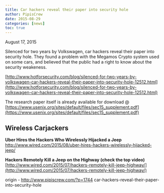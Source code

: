 ```yaml
---
title: Car hackers reveal their paper into security hole
author: PipisCrew
date: 2015-08-29
categories: [news]
toc: true
---
```


August 17, 2015

Silenced for two years by Volkswagen, car hackers reveal their paper into security hole. They found a problem with the Megamos Crypto system used on some cars, and believed that the public had a right to know about the security weakeness.

[http://www.hotforsecurity.com/blog/silenced-for-two-years-by-volkswagen-car-hackers-reveal-their-paper-into-security-hole-12512.html](http://www.hotforsecurity.com/blog/silenced-for-two-years-by-volkswagen-car-hackers-reveal-their-paper-into-security-hole-12512.html)

The research paper itself is already available for download @ 
[https://www.usenix.org/sites/default/files/sec15_supplement.pdf](https://www.usenix.org/sites/default/files/sec15_supplement.pdf)

## Wireless Carjackers

**Uber Hires the Hackers Who Wirelessly Hijacked a Jeep**
[http://www.wired.com/2015/08/uber-hires-hackers-wirelessly-hijacked-jeep/ ](http://www.wired.com/2015/08/uber-hires-hackers-wirelessly-hijacked-jeep/)

**Hackers Remotely Kill a Jeep on the Highway (check the top video)**
[http://www.wired.com/2015/07/hackers-remotely-kill-jeep-highway/](http://www.wired.com/2015/07/hackers-remotely-kill-jeep-highway/)

origin - http://www.pipiscrew.com/?p=1744 car-hackers-reveal-their-paper-into-security-hole